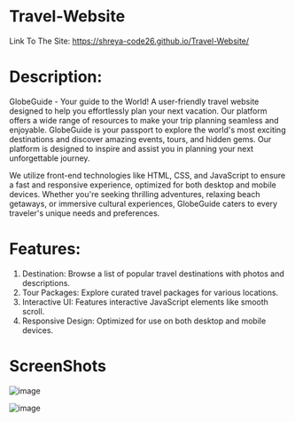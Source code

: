 # Travel-Website
Link To The Site:  https://shreya-code26.github.io/Travel-Website/
 
# Description:
GlobeGuide - Your guide to the World! A user-friendly travel website designed to help you effortlessly plan your next vacation. Our platform offers a wide range of resources to make your trip planning seamless and enjoyable. GlobeGuide is your passport to explore the world's most exciting destinations and discover amazing events, tours, and hidden gems. Our platform is designed to inspire and assist you in planning your next unforgettable journey.

We utilize front-end technologies like HTML, CSS, and JavaScript to ensure a fast and responsive experience, optimized for both desktop and mobile devices. Whether you're seeking thrilling adventures, relaxing beach getaways, or immersive cultural experiences, GlobeGuide caters to every traveler's unique needs and preferences.

# Features:
1. Destination: Browse a list of popular travel destinations with photos and descriptions.
2. Tour Packages: Explore curated travel packages for various locations.
3. Interactive UI: Features interactive JavaScript elements like smooth scroll.
4. Responsive Design: Optimized for use on both desktop and mobile devices.

# ScreenShots
![image](https://github.com/user-attachments/assets/61274144-d152-4921-b2c5-aabf286bf88b)

![image](https://github.com/user-attachments/assets/66eb0b58-7425-4786-80db-fe24bc8fbab2)
